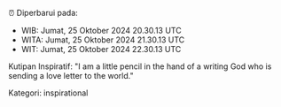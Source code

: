 ⏰ Diperbarui pada:
- WIB: Jumat, 25 Oktober 2024 20.30.13 UTC
- WITA: Jumat, 25 Oktober 2024 21.30.13 UTC
- WIT: Jumat, 25 Oktober 2024 22.30.13 UTC

Kutipan Inspiratif:
"I am a little pencil in the hand of a writing God who is sending a love letter to the world."


Kategori: inspirational

